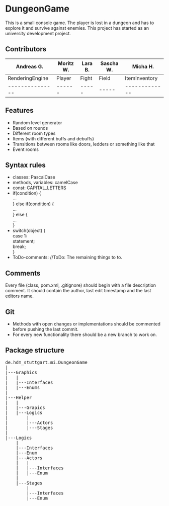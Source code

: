 # DungeonGame
This is a small console game. The player is lost in a dungeon and 
has to explore it and survive against enemies.
This project has started as an university development project.

## Contributors
Andreas G. | Moritz W. | Lara B. | Sascha W. | Micha H.     
---------- | --------- | ------- | --------- | -------- 
RenderingEngine | Player | Fight | Field | ItemInventory
--------------- | ------ | ----- | ----- | -------------

## Features
* Random level generator
* Based on rounds
* Different room types
* Items (with different buffs and debuffs)
* Transitions between rooms like doors, ledders or something like that
* Event rooms

## Syntax rules
* classes: PascalCase
* methods, variables: camelCase
* const: CAPITAL_LETTERS
* if(condition) {<br/>
	...<br/>
  } else if(condition) {<br/>
	...<br/>
  } else {<br/>
	...<br/>
  }
* switch(object) {<br/>
	case 1:<br/>
		statement;<br/>
		break;<br/>
  }<br/>
* ToDo-comments: //ToDo: The remaining things to to.

## Comments
Every file (class, pom.xml, .gitignore) should begin with a file description comment. 
It should contain the author, last edit timestamp and the last editors name.

## Git
* Methods with open changes or implementations should be commented before pushing 
the last commit.
* For every new functionality there should be a new branch to work on.

## Package structure
<pre>
de.hdm_stuttgart.mi.DungeonGame
|
|---Graphics
|   |
|   |---Interfaces
|   |---Enums
|
|---Helper
|   |
|   |---Grapics
|   |---Logics
|       |
|       |---Actors
|       |---Stages
|
|---Logics
    |
    |---Interfaces
    |---Enum
    |---Actors
    |   |
    |   |---Interfaces
    |   |---Enum
    |
    |---Stages
        |
        |---Interfaces
        |---Enum
</pre>
